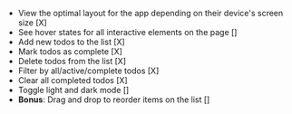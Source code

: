 - View the optimal layout for the app depending on their device's screen size [X]
- See hover states for all interactive elements on the page []
- Add new todos to the list [X]
- Mark todos as complete [X]
- Delete todos from the list [X]
- Filter by all/active/complete todos [X]
- Clear all completed todos [X]
- Toggle light and dark mode []
- **Bonus**: Drag and drop to reorder items on the list []
